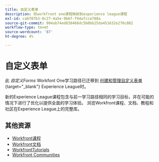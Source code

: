 ```yaml
---
title: 自定义表单
description: 将workfront one课程映射到experience league课程
exl-id: ca6f07b3-0c27-4a5e-9b6f-f94afcce788a
source-git-commit: 904ab74ed838466dc5b0bb25da451632e270c882
workflow-type: tm+mt
source-wordcount: '87'
ht-degree: 4%

---
```



# 自定义表单

此 *自定义Forms* Workfont One学习路径已迁移到 [创建和管理自定义表单](https://experienceleague.adobe.com/?recommended=Workfront-A-1-2022.1.customforms){target="_blank"} Experience League时。

新的Experience League课程包含与前一学习路径相同的学习目标，并在可能的情况下进行了优化以提供全面的学习体验。  浏览Workfront课程、文档、教程和社区在Experience League上的完整库。

## 其他资源

* [Workfront课程](https://experienceleague.adobe.com/?lang=en&amp;Solution=Workfront#courses)
* [Workfront文档](https://experienceleague.adobe.com/docs/workfront.html)
* [WorkfrontTutorials](https://experienceleague.adobe.com/docs/workfront-learn/tutorials-workfront/home.html)
* [Workfront Communities](https://experienceleaguecommunities.adobe.com/t5/workfront/ct-p/workfront)
